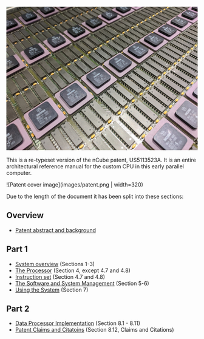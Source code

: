 ![ncube CPU array](images/ncube-cpu.jpg)

This is a re-typeset version of the nCube patent, US5113523A.
It is an entire architectural reference manual for the custom CPU
in this early parallel computer.

![Patent cover image](images/patent.png | width=320)

Due to the length of the document it has been split into these
sections:

## Overview
* [Patent abstract and background](abstract.md)

## Part 1
* [System overview](overview.md) (Sections 1-3)
* [The Processor](processor.md) (Section 4, except 4.7 and 4.8)
* [Instruction set](instructions.md) (Section 4.7 and 4.8)
* [The Software and System Management](software.md) (Section 5-6)
* [Using the System](use.md) (Section 7)

## Part 2
* [Data Processor Implementation](implementation.md) (Section 8.1 - 8.11)
* [Patent Claims and Citatoins](claims.md) (Section 8.12, Claims and Citations)

##
